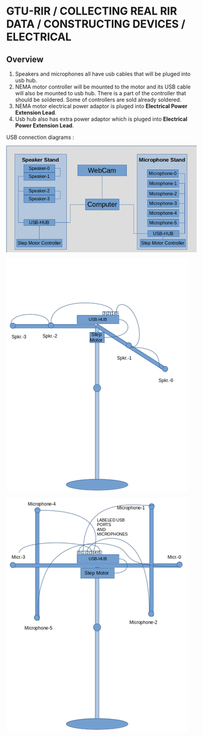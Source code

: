 # GTU-RIR / COLLECTING REAL RIR DATA / CONSTRUCTING DEVICES / ELECTRICAL

## Overview

1. Speakers and microphones all have usb cables that will be pluged into usb hub.  
2. NEMA motor controller will be mounted to the motor and its USB cable will also be mounted to usb hub. There is a part of the controller that should be soldered. Some of controllers are sold already soldered.
3. NEMA motor electrical power adaptor is pluged into **Electrical Power Extension Lead**.
4. Usb hub also has extra power adaptor which is pluged into **Electrical Power Extension Lead**.

USB connection diagrams :

![general](USB_Baglanti.png)  

![speaker](hoparlor_direk_yeni_2.jpg)  

![microphone](mikrofon_direk_yeni_2.jpg)  



